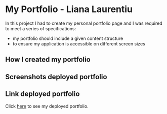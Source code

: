 # My Portfolio - Liana Laurentiu

In this project I had to create my personal portfolio page and I was required to meet a series of specifications:

- my portfolio should include a given content structure
- to ensure my application is accessible on different screen sizes

## How I created my portfolio

## Screenshots deployed portfolio

## Link deployed portfolio

Click [here](https://lianavaleria15.github.io/my_portfolio/) to see my deployed portfolio.
